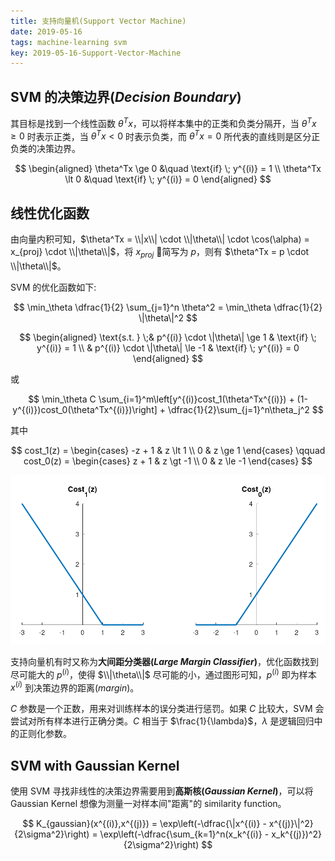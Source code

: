 ```yaml
---
title: 支持向量机(Support Vector Machine)
date: 2019-05-16
tags: machine-learning svm
key: 2019-05-16-Support-Vector-Machine
---
```


## SVM 的决策边界(_Decision Boundary_)

其目标是找到一个线性函数 $\theta^Tx$，可以将样本集中的正类和负类分隔开，当 $\theta^Tx \ge 0$ 时表示正类，当 $\theta^Tx \lt 0$ 时表示负类，而 $\theta^Tx = 0$ 所代表的直线则是区分正负类的决策边界。

$$
\begin{aligned}
    \theta^Tx \ge 0 &\quad \text{if} \; y^{(i)} = 1 \\
    \theta^Tx \lt 0 &\quad \text{if} \; y^{(i)} = 0
\end{aligned}
$$

## 线性优化函数

由向量内积可知，$\theta^Tx = \\|x\\| \cdot \\|\theta\\| \cdot \cos(\alpha) = x_{proj} \cdot \\|\theta\\|$，将 $x_{proj}$ 简写为 $p$，则有 $\theta^Tx = p \cdot \\|\theta\\|$。

SVM 的优化函数如下:

$$
\min_\theta \dfrac{1}{2} \sum_{j=1}^n \theta^2 = \min_\theta \dfrac{1}{2} \|\theta\|^2
$$

$$
\begin{aligned}
    \text{s.t. } \;& p^{(i)} \cdot \|\theta\| \ge 1 & \text{if} \; y^{(i)} = 1 \\
    & p^{(i)} \cdot \|\theta\| \le -1 & \text{if} \; y^{(i)} = 0
\end{aligned}
$$

或

$$
\min_\theta C \sum_{i=1}^m\left[y^{(i)}cost_1(\theta^Tx^{(i)}) + (1-y^{(i)})cost_0(\theta^Tx^{(i)})\right] + \dfrac{1}{2}\sum_{j=1}^n\theta_j^2
$$

其中

$$
cost_1(z) =
\begin{cases}
    -z + 1 & z \lt 1 \\
    0 & z \ge 1
\end{cases} \qquad
cost_0(z) =
\begin{cases}
    z + 1 & z \gt -1 \\
    0 & z \le -1
\end{cases}
$$

![SVM Cost Function](/assets/images/machine-learning/svm_cost_function.png)

支持向量机有时又称为**大间距分类器(_Large Margin Classifier_)**，优化函数找到尽可能大的 $p^{(i)}$，使得 $\\|\theta\\|$ 尽可能的小，通过图形可知，$p^{(i)}$ 即为样本 $x^{(i)}$ 到决策边界的距离(_margin_)。

$C$ 参数是一个正数，用来对训练样本的误分类进行惩罚。如果 $C$ 比较大，SVM 会尝试对所有样本进行正确分类。$C$ 相当于 $\frac{1}{\lambda}$，$\lambda$ 是逻辑回归中的正则化参数。

## SVM with Gaussian Kernel

使用 SVM 寻找非线性的决策边界需要用到**高斯核(_Gaussian Kernel_)**，可以将 Gaussian Kernel 想像为测量一对样本间"距离"的 similarity function。

$$
K_{gaussian}(x^{(i)},x^{(j)}) = \exp\left(-\dfrac{\|x^{(i)} - x^{(j)}\|^2}{2\sigma^2}\right) = \exp\left(-\dfrac{\sum_{k=1}^n(x_k^{(i)} - x_k^{(j)})^2}{2\sigma^2}\right)
$$